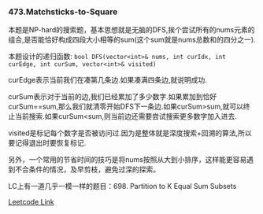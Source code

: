 ### 473.Matchsticks-to-Square

本题是NP-hard的搜索题，基本思想就是无脑的DFS,挨个尝试所有的nums元素的组合,是否能恰好构成四段大小相等的sum(这个sum就是nums总数和的四分之一).

本题设计的递归函数: ```bool DFS(vector<int>& nums, int curIdx, int curEdge, int curSum, vector<int>& visited)```

curEdge表示当前我们在凑第几条边.如果凑满四条边,就说明成功.

curSum表示对于当前的边,我们已经累加了多少数字.如果累加到恰好curSum==sum,那么我们就清零开始DFS下一条边.如果curSum>sum,就可以终止当前搜索.如果curSum<sum,则当前边还需要尝试搜索更多数字加入进去.

visited是标记每个数字是否被访问过.因为是整体就是深度搜索+回溯的算法,所以要记得退出时要恢复标记.

另外，一个常用的节省时间的技巧是将nums按照从大到小排序，这样能更容易遇到不合条件的情况，及早剪枝，避免过深的探索。

LC上有一道几乎一模一样的题目：698. Partition to K Equal Sum Subsets


[Leetcode Link](https://leetcode.com/problems/matchsticks-to-square)
